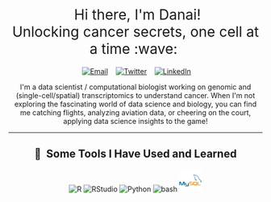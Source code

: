 
<h1 style="font-weight:normal" align="center">
  &nbsp;Hi there, I'm Danai! <br> Unlocking cancer secrets, one cell at a time :wave:&nbsp;
</h1>

<div align="center">

&nbsp;&nbsp;&nbsp;
<a href="mailto:danai.fimereli@gmail.com"><img border="0" alt="Email" src="https://assets.dryicons.com/uploads/icon/svg/8007/c804652c-fae4-43d7-b539-187d6a408254.svg" width="40" height="40"></a>&nbsp;&nbsp;&nbsp;
<a href="https://twitter.com/Fimereli_Danai"><img border="0" alt="Twitter" src="https://assets.dryicons.com/uploads/icon/svg/8385/c23f7ffc-ca8d-4246-8978-ce9f6d5bcc99.svg" width="40" height="40"></a>&nbsp;&nbsp;&nbsp;
<a href="https://www.linkedin.com/in/danaifimereli/"><img border="0" alt="LinkedIn" src="https://assets.dryicons.com/uploads/icon/svg/8337/a347cd89-1662-4421-be90-58e5e8004eae.svg" width="40" height="40"></a>&nbsp;&nbsp;&nbsp;


I'm a data scientist / computational biologist working on genomic and (single-cell/spatial) transcriptomics to understand cancer. When I'm not exploring the fascinating world of data science and biology, you can find me catching flights, analyzing aviation data, or cheering on the court, applying data science insights to the game!

--- 
<h2> 🚀 &nbsp;Some Tools I Have Used and Learned</h2>

<img src="https://cdn.jsdelivr.net/gh/devicons/devicon/icons/r/r-original.svg" alt="R" width="45" height="45" />
<img src="https://cdn.jsdelivr.net/gh/devicons/devicon/icons/rstudio/rstudio-original.svg" alt="RStudio" width="45" height="45" />
<img src="https://cdn.jsdelivr.net/gh/devicons/devicon/icons/python/python-original-wordmark.svg" alt="Python" width="45" height="45" />
<img src="https://cdn.jsdelivr.net/gh/devicons/devicon/icons/bash/bash-original.svg" alt="bash" width="45" height="45" />
<img src="https://raw.githubusercontent.com/devicons/devicon/master/icons/mysql/mysql-original-wordmark.svg" alt="mysql" width="45" height="45" />
